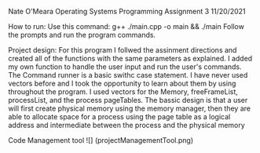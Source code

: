 Nate O'Meara 
Operating Systems Programming Assignment 3
11/20/2021

How to run:
Use this command: g++ ./main.cpp -o main && ./main
Follow the prompts and run the program commands.


Project design:
For this program I follwed the assinment directions and created all of the functions with the same parameters as explained. I added my own function to handle the user input and run the user's commands. The Command runner is a basic swithc case statement.
I have never used vectors before and I took the opportunity to learn about them by using throughout the program. I used vectors for the Memory, freeFrameList, processList, and the process pageTables.
The bassic design is that a user will first create physical memory using the memory manager, then they are able to allocate space for a process using the page table as a logical address and intermediate between the process and the physical memory

Code Management tool
![] (projectManagementTool.png)